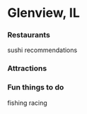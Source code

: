 # Glenview, IL

### Restaurants

sushi recommendations

### Attractions



### Fun things to do

fishing
racing
